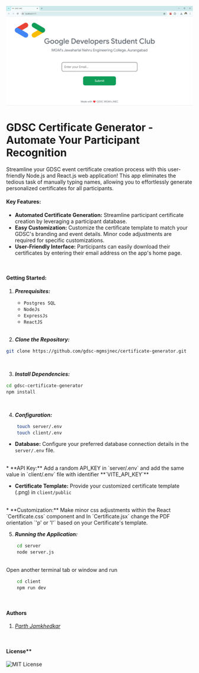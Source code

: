 ![Screenshot of Home Page](./other-assets/gdsc-jnec.png)
# GDSC Certificate Generator - Automate Your Participant Recognition


Streamline your GDSC event certificate creation process with this user-friendly Node.js and React.js web application! This app eliminates the tedious task of manually typing names, allowing you to effortlessly generate personalized certificates for all participants.

#### Key Features:

* **Automated Certificate Generation:** Streamline participant certificate creation by leveraging a participant database.
* **Easy Customization:** Customize the certificate template to match your GDSC's branding and event details. Minor code adjustments are required for specific customizations.
* **User-Friendly Interface:** Participants can easily download their certificates by entering their email address on the app's home page.

<br/>


#### Getting Started:

1. ***Prerequisites:*** 
    
    * `Postgres SQL`
    * `NodeJs`
    * `ExpressJs`
    * `ReactJS`

    <br/>

2. ***Clone the Repository:***
```bash
git clone https://github.com/gdsc-mgmsjnec/certificate-generator.git
```

<br/>

3. ***Install Dependencies:***
```bash
cd gdsc-certificate-generator
npm install
```

<br/>

4. ***Configuration:*** 
    
```bash
    touch server/.env
    touch client/.env
```

* **Database:** Configure your preferred database connection details in the `server/.env` file.
<br/>
* **API Key:** Add a random API_KEY in `server/.env` and add the same value in `client/.env` file with identifier **`VITE_API_KEY`**
<br/>

* **Certificate Template:** Provide your customized certificate template (.png) in `client/public`
<br/>
* **Customization:** Make minor css adjustments within the React `Certificate.css` component and In `Certificate.jsx` change the PDF orientation `'p' or 'l'` based on your Certificate's template.

<br/>

5. ***Running the Application:***
```bash
    cd server
    node server.js
```
<br />
    Open another terminal tab or window and run

```bash
    cd client
    npm run dev
```

<br />

#### Authors

1.  *[Parth Jamkhedkar](https://www.github.com/parth-cse)*

<br />

#### License**

![MIT License](https://img.shields.io/badge/License-MIT-green.svg)